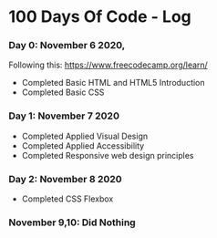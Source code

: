 # 100 Days Of Code - Log

### Day 0: November 6 2020,
Following this: https://www.freecodecamp.org/learn/
  * Completed Basic HTML and HTML5 Introduction
  * Completed Basic CSS

### Day 1: November 7 2020
  * Completed Applied Visual Design
  * Completed Applied Accessibility
  * Completed Responsive web design principles
  
### Day 2: November 8 2020
  * Completed CSS Flexbox

### November 9,10: Did Nothing


